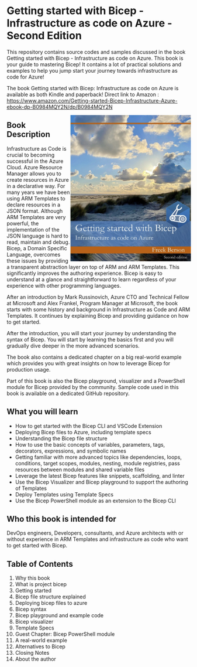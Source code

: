 #  Getting started with Bicep - Infrastructure as code on Azure - Second Edition
This repository contains source codes and samples discussed in the book Getting started with Bicep - Infrastructure as code on Azure. This book is your guide to mastering Bicep! It contains a lot of practical solutions and examples to help you jump start your journey towards infrastructure as code for Azure!

The book Getting started with Bicep: Infrastructure as code on Azure is available as both Kindle and paperback!
Direct link to Amazon : https://www.amazon.com/Getting-started-Bicep-Infrastructure-Azure-ebook-dp-B0984MQY2N/dp/B0984MQY2N

<img align="right" src="https://github.com/fberson/Getting-started-with-Bicep-Infrastructure-as-code-on-Azure/blob/main/cover.jpg" height=400>

## Book Description
Infrastructure as Code is crucial to becoming successful in the Azure Cloud. Azure Resource Manager allows you to create resources in Azure in a declarative way. For many years we have been using ARM Templates to declare resources in a JSON format. Although ARM Templates are very powerful, the implementation of the JSON language is hard to read, maintain and debug. Bicep, a Domain Specific Language, overcomes these issues by providing a transparent abstraction layer on top of ARM and ARM Templates. This significantly improves the authoring experience. Bicep is easy to understand at a glance and straightforward to learn regardless of your experience with other programming languages.

After an introduction by Mark Russinovich, Azure CTO and Technical Fellow at Microsoft and Alex Frankel, Program Manager at Microsoft, the book starts with some history and background in Infrastructure as Code and ARM Templates. It continues by explaining Bicep and providing guidance on how to get started.

After the introduction, you will start your journey by understanding the syntax of Bicep. You will start by learning the basics first and you will gradually dive deeper in the more advanced scenarios.

The book also contains a dedicated chapter on a big real-world example which provides you with great insights on how to leverage Bicep for production usage.

Part of this book is also the Bicep playground, visualizer and a PowerShell module for Bicep provided by the community. Sample code used in this book is available on a dedicated GitHub repository.

## What you will learn
-	How to get started with the Bicep CLI and VSCode Extension
-	Deploying Bicep files to Azure, including template specs
-	Understanding the Bicep file structure
-	How to use the basic concepts of variables, parameters, tags, decorators, expressions, and symbolic names
-	Getting familiar with more advanced topics like dependencies, loops, conditions, target scopes, modules, nesting, module registries, pass resources between modules and shared variable files
-	Leverage the latest Bicep features like snippets, scaffolding, and linter
-	Use the Bicep Visualizer and Bicep playground to support the authoring of Templates
-	Deploy Templates using Template Specs
-	Use the Bicep PowerShell module as an extension to the Bicep CLI

## Who this book is intended for
DevOps engineers, Developers, consultants, and Azure architects with or without experience in ARM Templates and infrastructure as code who want to get started with Bicep.

## Table of Contents
1.	Why this book
2.	What is project bicep
3.	Getting started
4.	Bicep file structure explained
5.	Deploying bicep files to azure
6.	Bicep syntax
7.	Bicep playground and example code
8.	Bicep visualizer
9.	Template Specs
10.	 Guest Chapter: Bicep PowerShell module
11.	 A real-world example
12.	 Alternatives to Bicep
13.	 Closing Notes
14.	 About the author
